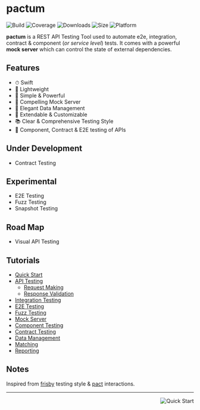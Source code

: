 # pactum

![Build](https://github.com/pactumjs/pactum/workflows/Build/badge.svg?branch=master)
![Coverage](https://img.shields.io/codeclimate/coverage/ASaiAnudeep/pactum)
![Downloads](https://img.shields.io/npm/dt/pactum)
![Size](https://img.shields.io/bundlephobia/minzip/pactum)
![Platform](https://img.shields.io/node/v/pactum)

**pactum** is a REST API Testing Tool used to automate e2e, integration, contract & component (*or service level*) tests. It comes with a powerful **mock server** which can control the state of external dependencies.

## Features

- ⏱ Swift
- 🎈 Lightweight
- 🚀 Simple & Powerful
- 📼 Compelling Mock Server
- 💎 Elegant Data Management
- 🔧 Extendable & Customizable
- 📚 Clear & Comprehensive Testing Style
- 🔗 Component, Contract & E2E testing of APIs

## Under Development

- Contract Testing

## Experimental

- E2E Testing
- Fuzz Testing
- Snapshot Testing

## Road Map

- Visual API Testing

## Tutorials

- [Quick Start](quick-start)
- [API Testing](api-testing)
  - [Request Making](request-making)
  - [Response Validation](response-validation)
- [Integration Testing](integration-testing)
- [E2E Testing](e2e-testing)
- [Fuzz Testing](fuzz-testing)
- [Mock Server](mock-server)
- [Component Testing](component-testing)
- [Contract Testing](contract-testing)
- [Data Management](data-management)
- [Matching](matching)
- [Reporting](reporting)

## Notes

Inspired from [frisby](https://docs.frisbyjs.com/) testing style & [pact](https://docs.pact.io) interactions.

----

<a href="#/quick-start" >
  <img src="https://img.shields.io/badge/NEXT-Quick%20Start-blue" alt="Quick Start" align="right" style="display: inline;" />
</a>
